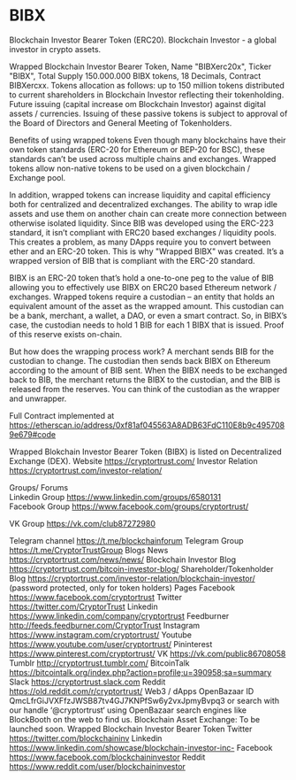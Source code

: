 # BIBX
Blockchain Investor Bearer Token (ERC20). Blockchain Investor - a global investor in crypto assets.

Wrapped Blockchain Investor Bearer Token, Name "BIBXerc20x", Ticker "BIBX", Total Supply 150.000.000 BIBX tokens, 18 Decimals, Contract BIBXercxx. Tokens allocation as follows: up to 150 million tokens distributed to current shareholders in Blockchain Investor reflecting their tokenholding. Future issuing (capital increase om Blockchain Investor) against digital assets / currencies. Issuing of these passive tokens is subject to approval of the Board of Directors and General Meeting of Tokenholders.

Benefits of using wrapped tokens Even though many blockchains have their own token standards (ERC-20 for Ethereum or BEP-20 for BSC), these standards can’t be used across multiple chains and exchanges. Wrapped tokens allow non-native tokens to be used on a given blockchain / Exchange pool.

In addition, wrapped tokens can increase liquidity and capital efficiency both for centralized and decentralized exchanges. The ability to wrap idle assets and use them on another chain can create more connection between otherwise isolated liquidity. Since BIB was developed using the ERC-223 standard, it isn’t compliant with ERC20 based exchanges / liquidity pools. This creates a problem, as many DApps require you to convert between ether and an ERC-20 token. This is why "Wrapped BIBX" was created. It’s a wrapped version of BIB that is compliant with the ERC-20 standard.

BIBX is an ERC-20 token that’s hold a one-to-one peg to the value of BIB allowing you to effectively use BIBX on ERC20 based Ethereum network / exchanges. Wrapped tokens require a custodian – an entity that holds an equivalent amount of the asset as the wrapped amount. This custodian can be a bank, merchant, a wallet, a DAO, or even a smart contract. So, in BIBX’s case, the custodian needs to hold 1 BIB for each 1 BIBX that is issued. Proof of this reserve exists on-chain.

But how does the wrapping process work? A merchant sends BIB for the custodian to change. The custodian then sends back BIBX on Ethereum according to the amount of BIB sent. When the BIBX needs to be exchanged back to BIB, the merchant returns the BIBX to the custodian, and the BIB is released from the reserves. You can think of the custodian as the wrapper and unwrapper.

Full Contract implemented at https://etherscan.io/address/0xf81af045563A8ADB63FdC110E8b9c4957089e679#code 

Wrapped Blokchain Investor Bearer Token (BIBX) is listed on Decentralized Exchange (DEX). Website https://cryptortrust.com/ Investor Relation https://cryptortrust.com/investor-relation/

Groups/ Forums                                                                                                                    
Linkedin Group https://www.linkedin.com/groups/6580131                          
Facebook Group https://www.facebook.com/groups/cryptortrust/

VK Group https://vk.com/club87272980

Telegram channel https://t.me/blockchainforum
Telegram Group https://t.me/CryptorTrustGroup Blogs News https://cryptortrust.com/news/news/
Blockchain Investor Blog https://cryptortrust.com/bitcoin-investor-blog/
Shareholder/Tokenholder Blog https://cryptortrust.com/investor-relation/blockchain-investor/ (password protected, only for token holders) Pages Facebook https://www.facebook.com/cryptortrust
Twitter https://twitter.com/CryptorTrust
Linkedin https://www.linkedin.com/company/cryptortrust Feedburner http://feeds.feedburner.com/CryptorTrust Instagram https://www.instagram.com/cryptortrust/
Youtube https://www.youtube.com/user/cryptortrust/
Pininterest https://www.pinterest.com/cryptortrust/
VK https://vk.com/public86708058
Tumblr http://cryptortrust.tumblr.com/
BitcoinTalk https://bitcointalk.org/index.php?action=profile;u=390958;sa=summary
Slack https://cryptortrust.slack.com Reddit https://old.reddit.com/r/cryptortrust/ Web3 / dApps OpenBazaar ID QmcLfrGiJVXFfzJWSB87tv4GJ7KNPfSw6y2vxJpmyBvpq3 or search with our handle ‘@cryptortrust‘ using OpenBazaar search engines like BlockBooth on the web to find us.
Blockchain Asset Exchange: To be launched soon. Wrapped Blockchain Investor Bearer Token
Twitter https://twitter.com/blockchaininv
Linkedin https://www.linkedin.com/showcase/blockchain-investor-inc-
Facebook https://www.facebook.com/blockchaininvestor
Reddit https://www.reddit.com/user/blockchaininvestor

